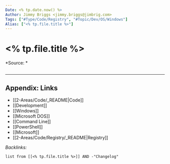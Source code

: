 ```yaml
---
Date: <% tp.date.now() %>
Author: Jimmy Briggs <jimmy.briggs@jimbrig.com>
Tags: ["#Type/Code/Registry", "#Topic/Dev/OS/Windows"]
Alias: ["<% tp.file.title %>"]
---
```


# <% tp.file.title %>

*Source: *

```regedit

```

***

## Appendix: Links

- [[2-Areas/Code/_README|Code]]
- [[Development]]
- [[Windows]]
- [[Microsoft DOS]]
- [[Command Line]]
- [[PowerShell]]
- [[Microsoft]]
- [[2-Areas/Code/Registry/_README|Registry]]

*Backlinks:*

```dataview
list from [[<% tp.file.title %>]] AND -"Changelog"
```
